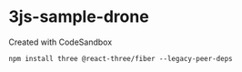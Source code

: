 # 3js-sample-drone
Created with CodeSandbox

`npm install three @react-three/fiber --legacy-peer-deps`
